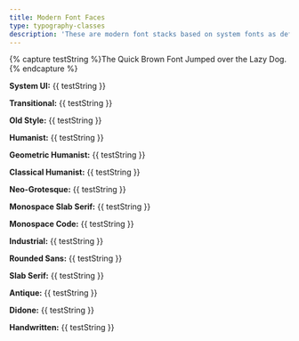 ```yaml
---
title: Modern Font Faces
type: typography-classes
description: 'These are modern font stacks based on system fonts as defined by <a href="https://modernfontstacks.com/">ModernFontStacks.com</a>.'
---
```

{% capture testString %}The Quick Brown Font Jumped over the Lazy Dog.{% endcapture %}
<div class="f3 flex flex-col gap3">
<p class="font-system-ui"><strong>System UI:</strong> {{ testString }}</p>
<p class="font-transitional"><strong>Transitional:</strong> {{ testString }}</p>
<p class="font-old-style"><strong>Old Style:</strong> {{ testString }}</p>
<p class="font-humanist"><strong>Humanist:</strong> {{ testString }}</p>
<p class="font-geometric-humanist"><strong>Geometric Humanist:</strong> {{ testString }}</p>
<p class="font-classical-humanist"><strong>Classical Humanist:</strong> {{ testString }}</p>
<p class="font-neo-grotesque"><strong>Neo-Grotesque:</strong> {{ testString }}</p>
<p class="font-monospace-slab-serif"><strong>Monospace Slab Serif:</strong> {{ testString }}</p>
<p class="font-monospace-code"><strong>Monospace Code:</strong> {{ testString }}</p>
<p class="font-industrial"><strong>Industrial:</strong> {{ testString }}</p>
<p class="font-rounded-sans"><strong>Rounded Sans:</strong> {{ testString }}</p>
<p class="font-slab-serif"><strong>Slab Serif:</strong> {{ testString }}</p>
<p class="font-antique"><strong>Antique:</strong> {{ testString }}</p>
<p class="font-didone"><strong>Didone:</strong> {{ testString }}</p>
<p class="font-handwritten"><strong>Handwritten:</strong> {{ testString }}</p>
</div>


